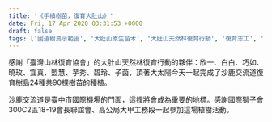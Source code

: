 ```yaml
---
title: '《手植樹苗，復育大肚山》'
date: Fri, 17 Apr 2020 03:31:53 +0000
draft: false
tags: ['國道樹島示範區', '大肚山原生苗木', '大肚山天然林復育行動', '復育志工', '復育短文分享', '沙鹿交流道復育樹島', '活動訊息及短文', '種樹']
---
```


感謝「臺灣山林復育協會」的大肚山天然林復育行動的夥伴：欣一、白白、巧如、曉玫、宜真、盟慧、芋秀、碧玲、子茵，頂著大太陽今天一起完成了沙鹿交流道復育樹島24種共90棵樹苗的種植。

沙鹿交流道是臺中市國際機場的門面，這裡將會成為重要的地標。感謝國際獅子會300C2區18-19會長聯誼會、高公局大甲工務段一起參加這場植樹活動。
